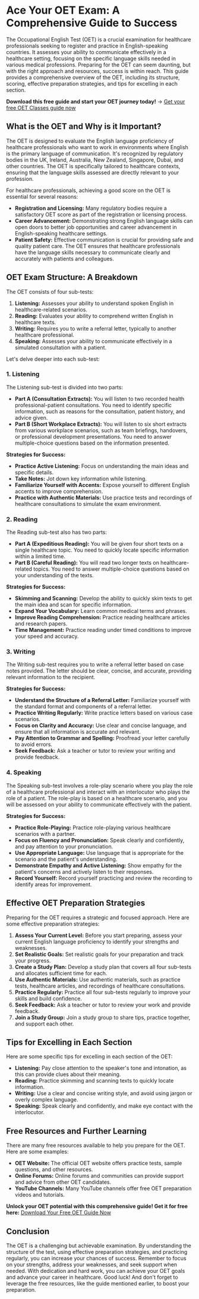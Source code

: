 # Ace Your OET Exam: A Comprehensive Guide to Success

The Occupational English Test (OET) is a crucial examination for healthcare professionals seeking to register and practice in English-speaking countries. It assesses your ability to communicate effectively in a healthcare setting, focusing on the specific language skills needed in various medical professions. Preparing for the OET can seem daunting, but with the right approach and resources, success is within reach. This guide provides a comprehensive overview of the OET, including its structure, scoring, effective preparation strategies, and tips for excelling in each section.

**Download this free guide and start your OET journey today!** -> [Get your free OET Classes guide now](https://udemywork.com/oet-classes)

## What is the OET and Why is it Important?

The OET is designed to evaluate the English language proficiency of healthcare professionals who want to work in environments where English is the primary language of communication. It's recognized by regulatory bodies in the UK, Ireland, Australia, New Zealand, Singapore, Dubai, and other countries. The OET is specifically tailored to healthcare contexts, ensuring that the language skills assessed are directly relevant to your profession.

For healthcare professionals, achieving a good score on the OET is essential for several reasons:

*   **Registration and Licensing:** Many regulatory bodies require a satisfactory OET score as part of the registration or licensing process.
*   **Career Advancement:** Demonstrating strong English language skills can open doors to better job opportunities and career advancement in English-speaking healthcare settings.
*   **Patient Safety:** Effective communication is crucial for providing safe and quality patient care. The OET ensures that healthcare professionals have the language skills necessary to communicate clearly and accurately with patients and colleagues.

## OET Exam Structure: A Breakdown

The OET consists of four sub-tests:

1.  **Listening:** Assesses your ability to understand spoken English in healthcare-related scenarios.
2.  **Reading:** Evaluates your ability to comprehend written English in healthcare texts.
3.  **Writing:** Requires you to write a referral letter, typically to another healthcare professional.
4.  **Speaking:** Assesses your ability to communicate effectively in a simulated consultation with a patient.

Let's delve deeper into each sub-test:

### 1. Listening

The Listening sub-test is divided into two parts:

*   **Part A (Consultation Extracts):** You will listen to two recorded health professional-patient consultations. You need to identify specific information, such as reasons for the consultation, patient history, and advice given.
*   **Part B (Short Workplace Extracts):** You will listen to six short extracts from various workplace scenarios, such as team briefings, handovers, or professional development presentations. You need to answer multiple-choice questions based on the information presented.

**Strategies for Success:**

*   **Practice Active Listening:** Focus on understanding the main ideas and specific details.
*   **Take Notes:** Jot down key information while listening.
*   **Familiarize Yourself with Accents:** Expose yourself to different English accents to improve comprehension.
*   **Practice with Authentic Materials:** Use practice tests and recordings of healthcare consultations to simulate the exam environment.

### 2. Reading

The Reading sub-test also has two parts:

*   **Part A (Expeditious Reading):** You will be given four short texts on a single healthcare topic. You need to quickly locate specific information within a limited time.
*   **Part B (Careful Reading):** You will read two longer texts on healthcare-related topics. You need to answer multiple-choice questions based on your understanding of the texts.

**Strategies for Success:**

*   **Skimming and Scanning:** Develop the ability to quickly skim texts to get the main idea and scan for specific information.
*   **Expand Your Vocabulary:** Learn common medical terms and phrases.
*   **Improve Reading Comprehension:** Practice reading healthcare articles and research papers.
*   **Time Management:** Practice reading under timed conditions to improve your speed and accuracy.

### 3. Writing

The Writing sub-test requires you to write a referral letter based on case notes provided. The letter should be clear, concise, and accurate, providing relevant information to the recipient.

**Strategies for Success:**

*   **Understand the Structure of a Referral Letter:** Familiarize yourself with the standard format and components of a referral letter.
*   **Practice Writing Regularly:** Write practice letters based on various case scenarios.
*   **Focus on Clarity and Accuracy:** Use clear and concise language, and ensure that all information is accurate and relevant.
*   **Pay Attention to Grammar and Spelling:** Proofread your letter carefully to avoid errors.
*   **Seek Feedback:** Ask a teacher or tutor to review your writing and provide feedback.

### 4. Speaking

The Speaking sub-test involves a role-play scenario where you play the role of a healthcare professional and interact with an interlocutor who plays the role of a patient. The role-play is based on a healthcare scenario, and you will be assessed on your ability to communicate effectively with the patient.

**Strategies for Success:**

*   **Practice Role-Playing:** Practice role-playing various healthcare scenarios with a partner.
*   **Focus on Fluency and Pronunciation:** Speak clearly and confidently, and pay attention to your pronunciation.
*   **Use Appropriate Language:** Use language that is appropriate for the scenario and the patient's understanding.
*   **Demonstrate Empathy and Active Listening:** Show empathy for the patient's concerns and actively listen to their responses.
*   **Record Yourself:** Record yourself practicing and review the recording to identify areas for improvement.

## Effective OET Preparation Strategies

Preparing for the OET requires a strategic and focused approach. Here are some effective preparation strategies:

1.  **Assess Your Current Level:** Before you start preparing, assess your current English language proficiency to identify your strengths and weaknesses.
2.  **Set Realistic Goals:** Set realistic goals for your preparation and track your progress.
3.  **Create a Study Plan:** Develop a study plan that covers all four sub-tests and allocates sufficient time for each.
4.  **Use Authentic Materials:** Use authentic materials, such as practice tests, healthcare articles, and recordings of healthcare consultations.
5.  **Practice Regularly:** Practice all four sub-tests regularly to improve your skills and build confidence.
6.  **Seek Feedback:** Ask a teacher or tutor to review your work and provide feedback.
7.  **Join a Study Group:** Join a study group to share tips, practice together, and support each other.

## Tips for Excelling in Each Section

Here are some specific tips for excelling in each section of the OET:

*   **Listening:** Pay close attention to the speaker's tone and intonation, as this can provide clues about their meaning.
*   **Reading:** Practice skimming and scanning texts to quickly locate information.
*   **Writing:** Use a clear and concise writing style, and avoid using jargon or overly complex language.
*   **Speaking:** Speak clearly and confidently, and make eye contact with the interlocutor.

## Free Resources and Further Learning

There are many free resources available to help you prepare for the OET. Here are some examples:

*   **OET Website:** The official OET website offers practice tests, sample questions, and other resources.
*   **Online Forums:** Online forums and communities can provide support and advice from other OET candidates.
*   **YouTube Channels:** Many YouTube channels offer free OET preparation videos and tutorials.

**Unlock your OET potential with this comprehensive guide! Get it for free here:** [Download Your Free OET Guide Now](https://udemywork.com/oet-classes)

## Conclusion

The OET is a challenging but achievable examination. By understanding the structure of the test, using effective preparation strategies, and practicing regularly, you can increase your chances of success. Remember to focus on your strengths, address your weaknesses, and seek support when needed. With dedication and hard work, you can achieve your OET goals and advance your career in healthcare. Good luck! And don't forget to leverage the free resources, like the guide mentioned earlier, to boost your preparation.
